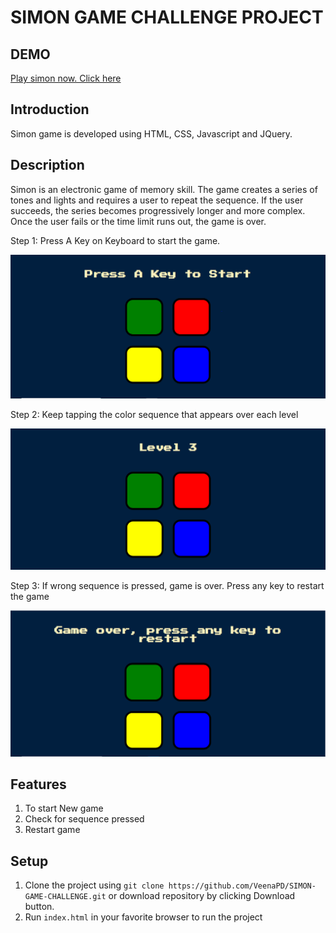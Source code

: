 # SIMON GAME CHALLENGE PROJECT

## DEMO

[Play simon now. Click here](https://veenapd.github.io/SIMON-GAME-CHALLENGE/)

## Introduction

Simon game is developed using HTML, CSS, Javascript and JQuery. 

## Description

Simon is an electronic game of memory skill. The game creates a series of tones and lights and requires a user to repeat the sequence. If the user succeeds, the series becomes progressively longer and more complex. Once the user fails or the time limit runs out, the game is over.

Step 1: Press A Key on Keyboard to start the game.

![alt text](https://github.com/VeenaPD/SIMON-GAME-CHALLENGE/blob/master/images/gameStart.PNG)

Step 2: Keep tapping the color sequence that appears over each level

![alt text](https://github.com/VeenaPD/SIMON-GAME-CHALLENGE/blob/master/images/gameProgress.PNG)

Step 3: If wrong sequence is pressed, game is over. Press any key to restart the game

![alt text](https://github.com/VeenaPD/SIMON-GAME-CHALLENGE/blob/master/images/gameOver.PNG)

## Features

1. To start New game
2. Check for sequence pressed
3. Restart game

## Setup

1. Clone the project using `git clone https://github.com/VeenaPD/SIMON-GAME-CHALLENGE.git` or download repository by clicking Download button.
2. Run `index.html` in your favorite browser to run the project
